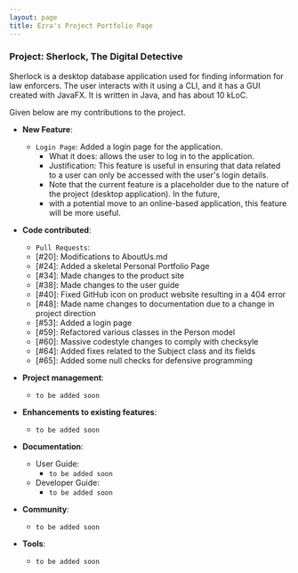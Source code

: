 ```yaml
---
layout: page
title: Ezra's Project Portfolio Page
---
```


### Project: Sherlock, The Digital Detective

Sherlock is a desktop database application used for finding information for law enforcers. The user interacts with it using a CLI, and it has a GUI created with JavaFX. It is written in Java, and has about 10 kLoC.

Given below are my contributions to the project.

* **New Feature**:
  * `Login Page`: Added a login page for the application.
    * What it does: allows the user to log in to the application.
    * Justification: This feature is useful in ensuring that data related to a user can only be accessed with the user's login details.
    * Note that the current feature is a placeholder due to the nature of the project (desktop application). In the future,
    * with a potential move to an online-based application, this feature will be more useful.

* **Code contributed**:
  * `Pull Requests`:
  * [#20]: Modifications to AboutUs.md
  * [#24]: Added a skeletal Personal Portfolio Page
  * [#34]: Made changes to the product site
  * [#38]: Made changes to the user guide
  * [#40]: Fixed GitHub icon on product website resulting in a 404 error
  * [#48]: Made name changes to documentation due to a change in project direction
  * [#53]: Added a login page
  * [#59]: Refactored various classes in the Person model
  * [#60]: Massive codestyle changes to comply with checksyle
  * [#64]: Added fixes related to the Subject class and its fields
  * [#65]: Added some null checks for defensive programming

* **Project management**:
  * `to be added soon`

* **Enhancements to existing features**:
  * `to be added soon`

* **Documentation**:
  * User Guide:
    * `to be added soon`
  * Developer Guide:
    * `to be added soon`

* **Community**:
  * `to be added soon`

* **Tools**:
  * `to be added soon`
